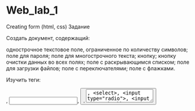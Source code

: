 # Web_lab_1
Creating form (html, css)
Задание

Создать документ, содержащий:

однострочное текстовое поле, ограниченное по количеству символов;
поле для пароля;
поле для многострочного текста;
кнопку;
кнопку очистки данных во всех полях;
поле с раскрывающимся списком;
поле для загрузки файлов;
поле с переключателями;
поле с флажками.

Изучить теги:

<form>, <input>, <button>, <textarea>, <select>, <input type="radio">, <input type="checkbox">, <input type="file"> и настроить их атрибуты в соответствии с образцом. Должны быть 2 группы переключателей. Нужно ограничить выбор формата прикрепляемого файла только форматами png, jpg, pdf с помощью соответствующих атрибутов. Кнопка «Зарегистрироваться» должна открывать новую страницу, на которой будет написано «Вы зарегистрированы!». Для этого следует использовать атрибут action у тега <form>. Все поля формы должны быть валидными (использовать соответствующий контексту атрибут type, установить базовые ограничения, на максимальную длину и минимальное и максимальное значение для числовых полей (атрибуты maxlength, min, max), добавить подсказки для ввода (атрибут title), добавить текстовые заполнители (placeholder), добавить правило для проверки значения ввода с помощью регулярных выражений (RegEx) (атрибут pattern)), а поля обязательными для заполнения (атрибут required).    

